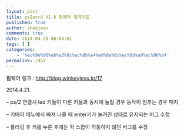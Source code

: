 ```yaml
---
layout: post
title: ps2avrU V1.6 펌웨어 업데이트
published: true
author: showjean
comments: true
date: 2014-04-20 06:04:01
tags: [ ]
categories:
    - '%ec%9e%90%eb%a3%8c%ec%8b%a4%ed%8e%8c%ec%9b%a8%ec%96%b4'
permalink: /452
---
```

펌웨어 링크 : http://blog.winkeyless.kr/17



2014.4.21.



&#8211;&nbsp;ps/2 연결시 led 키들이 다른 키들과 동시에 눌릴 경우 동작이 멈추는 경우 패치

&#8211;&nbsp;키매퍼 메뉴에서 빠져 나올 때 enter키가 눌려진 상태로 유지되는 버그 수정

&#8211;&nbsp;플러깅 후 키를 누른 후에는 퀵 스왑이 작동하지 않던&nbsp;버그를 수정